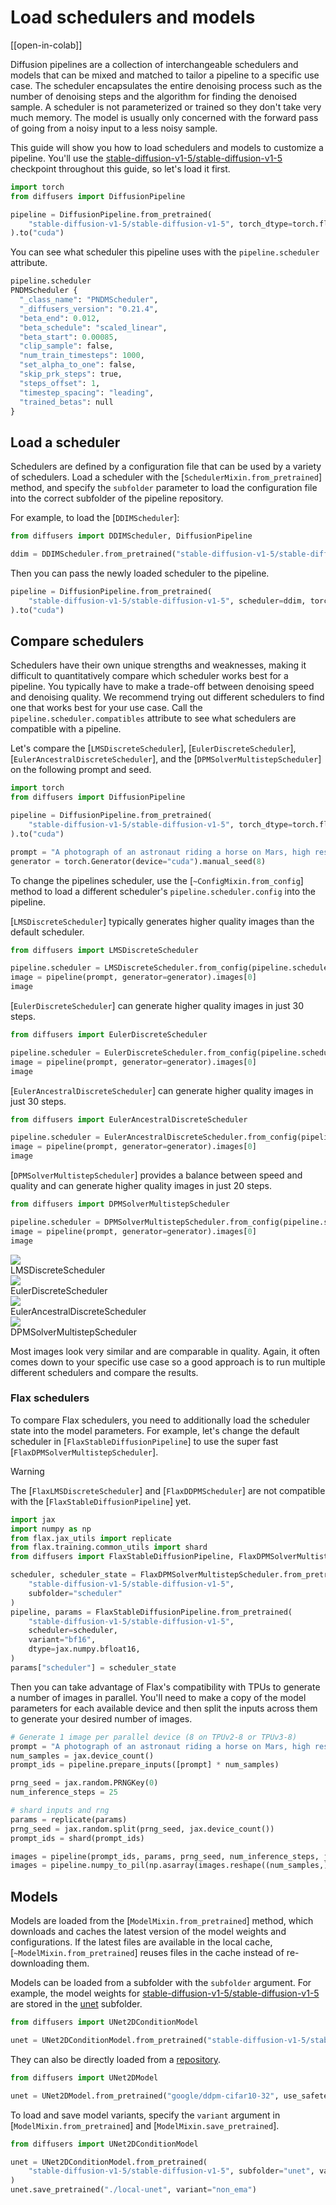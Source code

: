 <!--Copyright 2024 The HuggingFace Team. All rights reserved.

Licensed under the Apache License, Version 2.0 (the "License"); you may not use this file except in compliance with
the License. You may obtain a copy of the License at

http://www.apache.org/licenses/LICENSE-2.0

Unless required by applicable law or agreed to in writing, software distributed under the License is distributed on
an "AS IS" BASIS, WITHOUT WARRANTIES OR CONDITIONS OF ANY KIND, either express or implied. See the License for the
specific language governing permissions and limitations under the License.
-->

# Load schedulers and models

[[open-in-colab]]

Diffusion pipelines are a collection of interchangeable schedulers and models that can be mixed and matched to tailor a pipeline to a specific use case. The scheduler encapsulates the entire denoising process such as the number of denoising steps and the algorithm for finding the denoised sample. A scheduler is not parameterized or trained so they don't take very much memory. The model is usually only concerned with the forward pass of going from a noisy input to a less noisy sample.

This guide will show you how to load schedulers and models to customize a pipeline. You'll use the [stable-diffusion-v1-5/stable-diffusion-v1-5](https://hf.co/stable-diffusion-v1-5/stable-diffusion-v1-5) checkpoint throughout this guide, so let's load it first.

```py
import torch
from diffusers import DiffusionPipeline

pipeline = DiffusionPipeline.from_pretrained(
    "stable-diffusion-v1-5/stable-diffusion-v1-5", torch_dtype=torch.float16, use_safetensors=True
).to("cuda")
```

You can see what scheduler this pipeline uses with the `pipeline.scheduler` attribute.

```py
pipeline.scheduler
PNDMScheduler {
  "_class_name": "PNDMScheduler",
  "_diffusers_version": "0.21.4",
  "beta_end": 0.012,
  "beta_schedule": "scaled_linear",
  "beta_start": 0.00085,
  "clip_sample": false,
  "num_train_timesteps": 1000,
  "set_alpha_to_one": false,
  "skip_prk_steps": true,
  "steps_offset": 1,
  "timestep_spacing": "leading",
  "trained_betas": null
}
```

## Load a scheduler

Schedulers are defined by a configuration file that can be used by a variety of schedulers. Load a scheduler with the [`SchedulerMixin.from_pretrained`] method, and specify the `subfolder` parameter to load the configuration file into the correct subfolder of the pipeline repository.

For example, to load the [`DDIMScheduler`]:

```py
from diffusers import DDIMScheduler, DiffusionPipeline

ddim = DDIMScheduler.from_pretrained("stable-diffusion-v1-5/stable-diffusion-v1-5", subfolder="scheduler")
```

Then you can pass the newly loaded scheduler to the pipeline.

```python
pipeline = DiffusionPipeline.from_pretrained(
    "stable-diffusion-v1-5/stable-diffusion-v1-5", scheduler=ddim, torch_dtype=torch.float16, use_safetensors=True
).to("cuda")
```

## Compare schedulers

Schedulers have their own unique strengths and weaknesses, making it difficult to quantitatively compare which scheduler works best for a pipeline. You typically have to make a trade-off between denoising speed and denoising quality. We recommend trying out different schedulers to find one that works best for your use case. Call the `pipeline.scheduler.compatibles` attribute to see what schedulers are compatible with a pipeline.

Let's compare the [`LMSDiscreteScheduler`], [`EulerDiscreteScheduler`], [`EulerAncestralDiscreteScheduler`], and the [`DPMSolverMultistepScheduler`] on the following prompt and seed.

```py
import torch
from diffusers import DiffusionPipeline

pipeline = DiffusionPipeline.from_pretrained(
    "stable-diffusion-v1-5/stable-diffusion-v1-5", torch_dtype=torch.float16, use_safetensors=True
).to("cuda")

prompt = "A photograph of an astronaut riding a horse on Mars, high resolution, high definition."
generator = torch.Generator(device="cuda").manual_seed(8)
```

To change the pipelines scheduler, use the [`~ConfigMixin.from_config`] method to load a different scheduler's `pipeline.scheduler.config` into the pipeline.

<hfoptions id="schedulers">
<hfoption id="LMSDiscreteScheduler">

[`LMSDiscreteScheduler`] typically generates higher quality images than the default scheduler.

```py
from diffusers import LMSDiscreteScheduler

pipeline.scheduler = LMSDiscreteScheduler.from_config(pipeline.scheduler.config)
image = pipeline(prompt, generator=generator).images[0]
image
```

</hfoption>
<hfoption id="EulerDiscreteScheduler">

[`EulerDiscreteScheduler`] can generate higher quality images in just 30 steps.

```py
from diffusers import EulerDiscreteScheduler

pipeline.scheduler = EulerDiscreteScheduler.from_config(pipeline.scheduler.config)
image = pipeline(prompt, generator=generator).images[0]
image
```

</hfoption>
<hfoption id="EulerAncestralDiscreteScheduler">

[`EulerAncestralDiscreteScheduler`] can generate higher quality images in just 30 steps.

```py
from diffusers import EulerAncestralDiscreteScheduler

pipeline.scheduler = EulerAncestralDiscreteScheduler.from_config(pipeline.scheduler.config)
image = pipeline(prompt, generator=generator).images[0]
image
```

</hfoption>
<hfoption id="DPMSolverMultistepScheduler">

[`DPMSolverMultistepScheduler`] provides a balance between speed and quality and can generate higher quality images in just 20 steps.

```py
from diffusers import DPMSolverMultistepScheduler

pipeline.scheduler = DPMSolverMultistepScheduler.from_config(pipeline.scheduler.config)
image = pipeline(prompt, generator=generator).images[0]
image
```

</hfoption>
</hfoptions>

<div class="flex gap-4">
  <div>
    <img class="rounded-xl" src="https://huggingface.co/datasets/patrickvonplaten/images/resolve/main/diffusers_docs/astronaut_lms.png" />
    <figcaption class="mt-2 text-center text-sm text-gray-500">LMSDiscreteScheduler</figcaption>
  </div>
  <div>
    <img class="rounded-xl" src="https://huggingface.co/datasets/patrickvonplaten/images/resolve/main/diffusers_docs/astronaut_euler_discrete.png" />
    <figcaption class="mt-2 text-center text-sm text-gray-500">EulerDiscreteScheduler</figcaption>
  </div>
</div>
<div class="flex gap-4">
  <div>
    <img class="rounded-xl" src="https://huggingface.co/datasets/patrickvonplaten/images/resolve/main/diffusers_docs/astronaut_euler_ancestral.png" />
    <figcaption class="mt-2 text-center text-sm text-gray-500">EulerAncestralDiscreteScheduler</figcaption>
  </div>
  <div>
    <img class="rounded-xl" src="https://huggingface.co/datasets/patrickvonplaten/images/resolve/main/diffusers_docs/astronaut_dpm.png" />
    <figcaption class="mt-2 text-center text-sm text-gray-500">DPMSolverMultistepScheduler</figcaption>
  </div>
</div>

Most images look very similar and are comparable in quality. Again, it often comes down to your specific use case so a good approach is to run multiple different schedulers and compare the results.

### Flax schedulers

To compare Flax schedulers, you need to additionally load the scheduler state into the model parameters. For example, let's change the default scheduler in [`FlaxStableDiffusionPipeline`] to use the super fast [`FlaxDPMSolverMultistepScheduler`].

> [!WARNING]
> The [`FlaxLMSDiscreteScheduler`] and [`FlaxDDPMScheduler`] are not compatible with the [`FlaxStableDiffusionPipeline`] yet.

```py
import jax
import numpy as np
from flax.jax_utils import replicate
from flax.training.common_utils import shard
from diffusers import FlaxStableDiffusionPipeline, FlaxDPMSolverMultistepScheduler

scheduler, scheduler_state = FlaxDPMSolverMultistepScheduler.from_pretrained(
    "stable-diffusion-v1-5/stable-diffusion-v1-5",
    subfolder="scheduler"
)
pipeline, params = FlaxStableDiffusionPipeline.from_pretrained(
    "stable-diffusion-v1-5/stable-diffusion-v1-5",
    scheduler=scheduler,
    variant="bf16",
    dtype=jax.numpy.bfloat16,
)
params["scheduler"] = scheduler_state
```

Then you can take advantage of Flax's compatibility with TPUs to generate a number of images in parallel. You'll need to make a copy of the model parameters for each available device and then split the inputs across them to generate your desired number of images.

```py
# Generate 1 image per parallel device (8 on TPUv2-8 or TPUv3-8)
prompt = "A photograph of an astronaut riding a horse on Mars, high resolution, high definition."
num_samples = jax.device_count()
prompt_ids = pipeline.prepare_inputs([prompt] * num_samples)

prng_seed = jax.random.PRNGKey(0)
num_inference_steps = 25

# shard inputs and rng
params = replicate(params)
prng_seed = jax.random.split(prng_seed, jax.device_count())
prompt_ids = shard(prompt_ids)

images = pipeline(prompt_ids, params, prng_seed, num_inference_steps, jit=True).images
images = pipeline.numpy_to_pil(np.asarray(images.reshape((num_samples,) + images.shape[-3:])))
```

## Models

Models are loaded from the [`ModelMixin.from_pretrained`] method, which downloads and caches the latest version of the model weights and configurations. If the latest files are available in the local cache, [`~ModelMixin.from_pretrained`] reuses files in the cache instead of re-downloading them.

Models can be loaded from a subfolder with the `subfolder` argument. For example, the model weights for [stable-diffusion-v1-5/stable-diffusion-v1-5](https://hf.co/stable-diffusion-v1-5/stable-diffusion-v1-5) are stored in the [unet](https://hf.co/stable-diffusion-v1-5/stable-diffusion-v1-5/tree/main/unet) subfolder.

```python
from diffusers import UNet2DConditionModel

unet = UNet2DConditionModel.from_pretrained("stable-diffusion-v1-5/stable-diffusion-v1-5", subfolder="unet", use_safetensors=True)
```

They can also be directly loaded from a [repository](https://huggingface.co/google/ddpm-cifar10-32/tree/main).

```python
from diffusers import UNet2DModel

unet = UNet2DModel.from_pretrained("google/ddpm-cifar10-32", use_safetensors=True)
```

To load and save model variants, specify the `variant` argument in [`ModelMixin.from_pretrained`] and [`ModelMixin.save_pretrained`].

```python
from diffusers import UNet2DConditionModel

unet = UNet2DConditionModel.from_pretrained(
    "stable-diffusion-v1-5/stable-diffusion-v1-5", subfolder="unet", variant="non_ema", use_safetensors=True
)
unet.save_pretrained("./local-unet", variant="non_ema")
```
